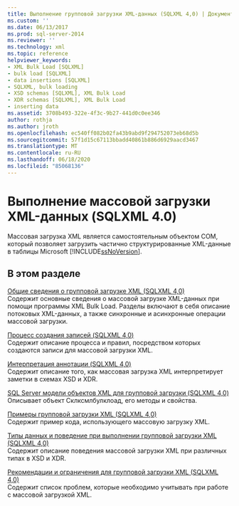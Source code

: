 ```yaml
---
title: Выполнение групповой загрузки XML-данных (SQLXML 4,0) | Документация Майкрософт
ms.custom: ''
ms.date: 06/13/2017
ms.prod: sql-server-2014
ms.reviewer: ''
ms.technology: xml
ms.topic: reference
helpviewer_keywords:
- XML Bulk Load [SQLXML]
- bulk load [SQLXML]
- data insertions [SQLXML]
- SQLXML, bulk loading
- XSD schemas [SQLXML], XML Bulk Load
- XDR schemas [SQLXML], XML Bulk Load
- inserting data
ms.assetid: 3708b493-322e-4f3c-9b27-441d0c0ee346
author: rothja
ms.author: jroth
ms.openlocfilehash: ec540ff082b02fa43b9abd9f294752073eb68d5b
ms.sourcegitcommit: 57f1d15c67113bbadd40861b886d6929aacd3467
ms.translationtype: MT
ms.contentlocale: ru-RU
ms.lasthandoff: 06/18/2020
ms.locfileid: "85068136"
---
```

# <a name="performing-bulk-load-of-xml-data-sqlxml-40"></a>Выполнение массовой загрузки XML-данных (SQLXML 4.0)
  Массовая загрузка XML является самостоятельным объектом COM, который позволяет загрузить частично структурированные XML-данные в таблицы Microsoft [!INCLUDE[ssNoVersion](../../../includes/ssnoversion-md.md)].  
  
## <a name="in-this-section"></a>В этом разделе  
 [Общие сведения о групповой загрузке XML &#40;SQLXML 4,0&#41;](introduction-to-xml-bulk-load-sqlxml-4-0.md)  
 Содержит основные сведения о массовой загрузке XML-данных при помощи программы XML Bulk Load. Разделы включают в себя описание потоковых XML-данных, а также синхронные и асинхронные операции массовой загрузки.  
  
 [Процесс создания записей &#40;SQLXML 4,0&#41;](record-generation-process-sqlxml-4-0.md)  
 Содержит описание процесса и правил, посредством которых создаются записи для массовой загрузки XML.  
  
 [Интерпретация аннотации &#40;SQLXML 4,0&#41;](annotation-interpretation-sqlxml-4-0.md)  
 Содержит описание того, как массовая загрузка XML интерпретирует заметки в схемах XSD и XDR.  
  
 [SQL Server модели объектов XML для групповой загрузки &#40;SQLXML 4,0&#41;](sql-server-xml-bulk-load-object-model-sqlxml-4-0.md)  
 Описывает объект Склксмлбулклоад, его методы и свойства.  
  
 [Примеры групповой загрузки XML &#40;SQLXML 4,0&#41;](xml-bulk-load-examples-sqlxml-4-0.md)  
 Содержит пример кода, использующего массовую загрузку XML.  
  
 [Типы данных и поведение при выполнении групповой загрузки XML &#40;SQLXML 4,0&#41;](data-types-and-xml-bulk-load-behavior-sqlxml-4-0.md)  
 Содержит описание поведения массовой загрузки XML при различных типах в XSD и XDR.  
  
 [Рекомендации и ограничения для групповой загрузки XML &#40;SQLXML 4,0&#41;](guidelines-and-limitations-of-xml-bulk-load-sqlxml-4-0.md)  
 Содержит список проблем, которые необходимо учитывать при работе с массовой загрузкой XML.  
  
  

